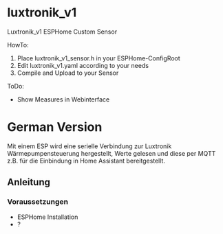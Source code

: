# luxtronik_v1
Luxtronik_v1 ESPHome Custom Sensor

HowTo:
1. Place luxtronik_v1_sensor.h in your ESPHome-ConfigRoot
2. Edit luxtronik_v1.yaml according to your needs
3. Compile and Upload to your Sensor

ToDo:
- Show Measures in Webinterface

# German Version
Mit einem ESP wird eine serielle Verbindung zur Luxtronik Wärmepumpensteuerung hergestellt, Werte gelesen und diese per MQTT z.B. für die Einbindung in Home Assistant bereitgestellt.

## Anleitung

### Voraussetzungen
- ESPHome Installation
- ?

### 